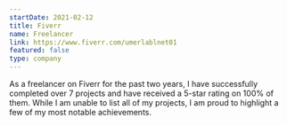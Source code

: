 ```yaml
---
startDate: 2021-02-12
title: Fiverr
name: Freelancer
link: https://www.fiverr.com/umerlablnet01
featured: false
type: company
---
```


As a freelancer on Fiverr for the past two years, I have successfully completed over 7 projects and have received a 5-star rating on 100% of them. While I am unable to list all of my projects, I am proud to highlight a few of my most notable achievements.
